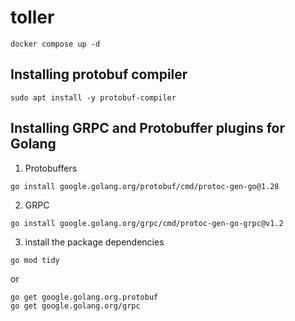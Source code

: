 # toller

```
docker compose up -d
```

## Installing protobuf compiler
```
sudo apt install -y protobuf-compiler
```

## Installing GRPC and Protobuffer plugins for Golang
1. Protobuffers
```
go install google.golang.org/protobuf/cmd/protoc-gen-go@1.28
```
2. GRPC
```
go install google.golang.org/grpc/cmd/protoc-gen-go-grpc@v1.2
```
3. install the package dependencies
```
go mod tidy
```
or
```
go get google.golang.org.protobuf
go get google.golang.org/grpc
```
